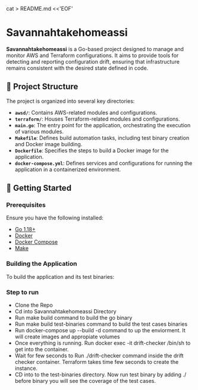 cat > README.md <<'EOF'
# Savannahtakehomeassi

**Savannahtakehomeassi** is a Go-based project designed to manage and monitor AWS and Terraform configurations. It aims to provide tools for detecting and reporting configuration drift, ensuring that infrastructure remains consistent with the desired state defined in code.

## 🧪 Project Structure

The project is organized into several key directories:

- **`awsd/`**: Contains AWS-related modules and configurations.
- **`terraform/`**: Houses Terraform-related modules and configurations.
- **`main.go`**: The entry point for the application, orchestrating the execution of various modules.
- **`Makefile`**: Defines build automation tasks, including test binary creation and Docker image building.
- **`Dockerfile`**: Specifies the steps to build a Docker image for the application.
- **`docker-compose.yml`**: Defines services and configurations for running the application in a containerized environment.

## 🚀 Getting Started

### Prerequisites

Ensure you have the following installed:

- [Go 1.18+](https://golang.org/dl/)
- [Docker](https://www.docker.com/get-started)
- [Docker Compose](https://docs.docker.com/compose/install/)
- [Make](https://www.gnu.org/software/make/)

### Building the Application

To build the application and its test binaries:

### Step to run
- Clone the Repo
- Cd into Savannahtakehomeassi Directory
- Run make build command to build the go binary
- Run make build test-binaries command to build the test cases binaries
- Run docker-compose up --build -d command to up the enviorment. It will create images and appropiate volumes
- Once everything is running. Run docker exec -it drift-checker /bin/sh to get into the container.
- Wait for few seconds to Run ./drift-checker command inside the drift  checker container. Terraform takes time few seconds to create the instance.
- CD into to the test-binaries directory. Now run test binary by adding ./ before binary you  will see the coverage of the test cases.

